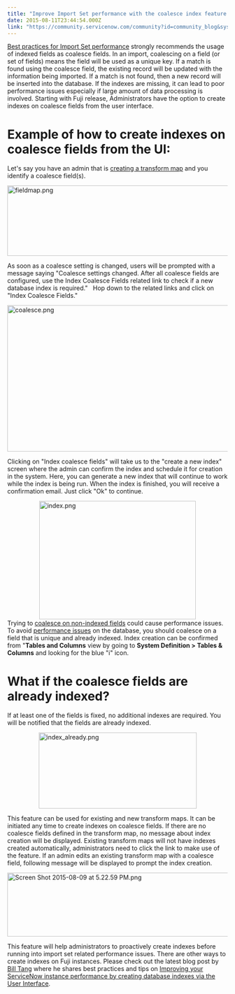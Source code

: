 ```yaml
---
title: "Improve Import Set performance with the coalesce index feature in Fuji"
date: 2015-08-11T23:44:54.000Z
link: "https://community.servicenow.com/community?id=community_blog&sys_id=9b0e2e2ddbd0dbc01dcaf3231f9619ca"
---
```

<p><a title="i.service-now.com/kb_view.do?sysparm_article=KB0544447" href="https://hi.service-now.com/kb_view.do?sysparm_article=KB0544447">Best practices for Import Set performance</a> strongly recommends the usage of indexed fields as coalesce fields. In an import, coalescing on a field (or set of fields) means the field will be used as a unique key. If a match is found using the coalesce field, the existing record will be updated with the information being imported. If a match is not found, then a new record will be inserted into the database. If the indexes are missing, it can lead to poor performance issues especially if large amount of data processing is involved. Starting with Fuji release, Administrators have the option to create indexes on coalesce fields from the user interface.</p><p></p><h1>Example of how to create indexes on coalesce fields from the UI:</h1><p>Let's say you have an admin that is <a title="ki.servicenow.com/index.php?title=Creating_New_Transform_Maps#gsc.tab=0" href="http://wiki.servicenow.com/index.php?title=Creating_New_Transform_Maps#gsc.tab=0">creating a transform map</a> and you identify a coalesce field(s).</p><p><img   alt="fieldmap.png" class="image-0 jive-image" src="5f8fcd8edb9c97041dcaf3231f961958.iix" style="height: 161px; width: 620px; display: block; margin-left: auto; margin-right: auto;"/></p><p>As soon as a coalesce setting is changed, users will be prompted with a message saying "Coalesce settings changed. After all coalesce fields are configured, use the Index Coalesce Fields related link to check if a new database index is required."   Hop down to the related links and click on "Index Coalesce Fields."</p><p><img   alt="coalesce.png" class="image-1 jive-image" src="f886a482db109344e9737a9e0f9619b6.iix" style="height: 335px; width: 620px; display: block; margin-left: auto; margin-right: auto;"/></p><p>Clicking on "Index coalesce fields" will take us to the "create a new index" screen where the admin can confirm the index and schedule it for creation in the system. Here, you can generate a new index that will continue to work while the index is being run. When the index is finished, you will receive a confirmation email. Just click "Ok" to continue.</p><p><img   alt="index.png" class="jive-image image-3" height="271" src="8f488446db1cdb048c8ef4621f9619ce.iix" style="height: 271px; width: 357.261971830986px; display: block; margin-left: auto; margin-right: auto;" width="357"/>Trying to <a title="ki.servicenow.com/index.php?title=Troubleshooting_Import_Set_Performance#Coalescing_on_Non-Indexed_Fields" href="http://wiki.servicenow.com/index.php?title=Troubleshooting_Import_Set_Performance#Coalescing_on_Non-Indexed_Fields">coalesce on non-indexed fields</a> could cause performance issues. To avoid <a title="i.service-now.com/kb_view.do?sysparm_article=KB0544418" href="https://hi.service-now.com/kb_view.do?sysparm_article=KB0544418">performance issues</a> on the database, you should coalesce on a field that is unique and already indexed. Index creation can be confirmed from "<strong>Tables and Columns</strong> view by going to <strong>System Definition &gt; Tables &amp; Columns</strong> and looking for the blue "i" icon.</p><p></p><h1>What if the coalesce fields are already indexed?</h1><p>If at least one of the fields is fixed, no additional indexes are required. You will be notified that the fields are already indexed.</p><p><img   alt="index_already.png" class="jive-image image-4" height="174" src="6c266f79db541fc068c1fb651f961934.iix" style="height: 173.512903225806px; width: 361px; display: block; margin-left: auto; margin-right: auto;" width="361"/></p><p>This feature can be used for existing and new transform maps. It can be initiated any time to create indexes on coalesce fields. If there are no coalesce fields defined in the transform map, no message about index creation will be displayed. Existing transform maps will not have indexes created automatically, administrators need to click the link to make use of the feature. If an admin edits an existing transform map with a coalesce field, following message will be displayed to prompt the index creation.</p><p><img   alt="Screen Shot 2015-08-09 at 5.22.59 PM.png" class="image-0 jive-image" src="85ec810adbd0d304b322f4621f961979.iix" style="height: 146px; width: 620px; display: block; margin-left: auto; margin-right: auto;"/></p><p></p><p>This feature will help administrators to proactively create indexes before running into import set related performance issues. There are other ways to create indexes on Fuji instances. Please check out the latest blog post by <a __default_attr="39645" __jive_macro_name="user" class="jive_macro_user jive_macro" data-orig-content="Bill Tang" href="/community?id=community_user_profile&user=63329ea5dbd81fc09c9ffb651f961930" modifiedtitle="true" title="Bill Tang">Bill Tang</a> where he shares best practices and tips on <a __default_attr="4388" __jive_macro_name="blogpost" class="jive_macro jive_macro_blogpost" data-orig-content="Improving your ServiceNow instance performance by creating database indexes via the User Interface" href="/community?id=community_blog&sys_id=62edaee9dbd0dbc01dcaf3231f9619ee" modifiedtitle="true" title="Improving your ServiceNow instance performance by creating database indexes via the User Interface">Improving your ServiceNow instance performance by creating database indexes via the User Interface</a>.</p>